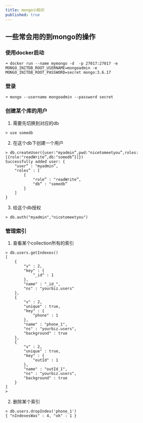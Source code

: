 ```yaml
---
title: mongo小知识 
published: true
---
```


## 一些常会用的到mongo的操作

### 使用docker启动
```
➜ docker run --name mymongo -d  -p 27017:27017 -e MONGO_INITDB_ROOT_USERNAME=mongoadmin -e MONGO_INITDB_ROOT_PASSWORD=secret mongo:3.6.17
```

### 登录
```
➜ mongo --username mongoadmin --password secret
```

### 创建某个库的用户
1. 需要先切换到对应的db
```
> use somedb
```
2. 在这个db下创建一个用户
```
> db.createUser({user:"myadmin”,pwd:"nicetomeetyou”,roles:[{role:"readWrite”,db:"somedb”}]})
Successfully added user: {
	"user” : "myadmin”,
	"roles” : [
		{
			"role” : "readWrite”,
			"db” : "somedb”
		}
	]
}
```
3. 给这个db授权
```
> db.auth("myadmin","nicetomeetyou")
```


### 管理索引
1. 查看某个collection所有的索引
```
> db.users.getIndexes()
[
	{
		"v" : 2,
		"key" : {
			"_id" : 1
		},
		"name" : "_id_",
		"ns" : "yourbiz.users"
	},
	{
		"v" : 2,
		"unique" : true,
		"key" : {
			"phone" : 1
		},
		"name" : "phone_1",
		"ns" : "yourbiz.users",
		"background" : true
	},
	{
		"v" : 2,
		"unique" : true,
		"key" : {
			"outId" : 1
		},
		"name" : "outId_1",
		"ns" : "yourbiz.users",
		"background" : true
	}
]
>
```
2. 删除某个索引
```
> db.users.dropIndex('phone_1')
{ "nIndexesWas" : 4, "ok" : 1 }
```